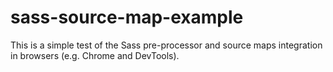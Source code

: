 sass-source-map-example
=======================
This is a simple test of the Sass pre-processor and source maps integration in browsers (e.g. Chrome and DevTools).